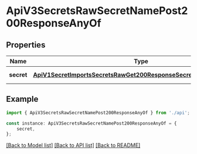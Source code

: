 # ApiV3SecretsRawSecretNamePost200ResponseAnyOf


## Properties

Name | Type | Description | Notes
------------ | ------------- | ------------- | -------------
**secret** | [**ApiV1SecretImportsSecretsRawGet200ResponseSecretsInnerSecretsInner**](ApiV1SecretImportsSecretsRawGet200ResponseSecretsInnerSecretsInner.md) |  | [default to undefined]

## Example

```typescript
import { ApiV3SecretsRawSecretNamePost200ResponseAnyOf } from './api';

const instance: ApiV3SecretsRawSecretNamePost200ResponseAnyOf = {
    secret,
};
```

[[Back to Model list]](../README.md#documentation-for-models) [[Back to API list]](../README.md#documentation-for-api-endpoints) [[Back to README]](../README.md)
